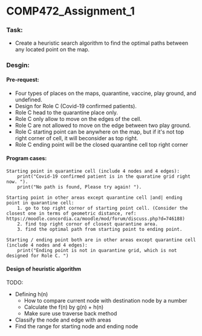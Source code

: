 # COMP472_Assignment_1

### Task:
- Create a heuristic search algorithm to find the optimal paths between any located point on the map.

### Desgin:
#### Pre-request:
- Four types of places on the maps, quarantine, vaccine, play ground, and undefined.
- Design for Role C (Covid-19 confirmed patients).
- Role C head to the quarantine place only.
- Role C only allow to move on the edges of the cell.
- Role C are not allowed to move on the edge between two play ground.
- Role C starting point can be anywhere on the map, but if it's not top right corner of cell, it will beconsider as top right.
- Role C ending point will be the closed quarantine cell top right corner

#### Program cases:
```
Starting point in quarantine cell (include 4 nodes and 4 edges):
    print("Covid-19 confirmed patient is in the quaratine grid right now. ").
    print("No path is found, Please try again! ").

Starting point in other areas except quarantine cell |and| ending point in quarantine cell:
    1. go to top right cornor of starting point cell. (Consider the closest one in terms of geometric distance, ref: https://moodle.concordia.ca/moodle/mod/forum/discuss.php?d=746188)
    2. find top right cornor of closest quarantine area.
    3. find the optimal path from starting point to ending point.

Starting / ending point both are in other areas except quarantine cell (include 4 nodes and 4 edges):
    print("Ending point is not in quarantine grid, which is not designed for Role C. ")

```

#### Design of heuristic algorithm
TODO: 
- Defining h(n)
    - How to compare current node with destination node by a number
    - Calculate the f(n) by g(n) + h(n)
    - Make sure use traverse back method
- Classify the node and edge with areas
- Find the range for starting node and ending node
